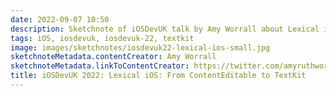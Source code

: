 ```yaml
---
date: 2022-09-07 10:50
description: Sketchnote of iOSDevUK talk by Amy Worrall about Lexical iOS
tags: iOS, iosdevuk, iosdevuk-22, textkit
image: images/sketchnotes/iosdevuk22-lexical-ios-small.jpg
sketchnoteMetadata.contentCreator: Amy Worrall
sketchnoteMetadata.linkToContentCreator: https://twitter.com/amyruthworrall
title: iOSDevUK 2022: Lexical iOS: From ContentEditable to TextKit
---
```

